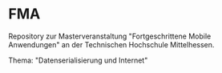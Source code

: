 FMA
===
Repository zur Masterveranstaltung "Fortgeschrittene Mobile Anwendungen" an der Technischen Hochschule Mittelhessen.


Thema: "Datenserialisierung und Internet"
